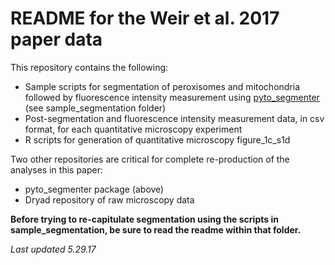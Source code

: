 # README for the Weir et al. 2017 paper data

This repository contains the following:
- Sample scripts for segmentation of peroxisomes and mitochondria followed by fluorescence intensity measurement using [pyto_segmenter](https://github.com/deniclab/pyto_segmenter) (see sample_segmentation folder)
- Post-segmentation and fluorescence intensity measurement data, in csv format, for each quantitative microscopy experiment
- R scripts for generation of quantitative microscopy figure_1c_s1d

Two other repositories are critical for complete re-production of the analyses in this paper:
- pyto_segmenter package (above)
- Dryad repository of raw microscopy data

__Before trying to re-capitulate segmentation using the scripts in sample_segmentation, be sure to read the readme within that folder.__

_Last updated 5.29.17_
